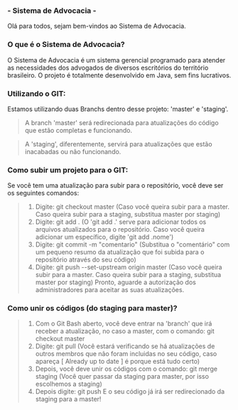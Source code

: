 ### - Sistema de Advocacia - 
            
Olá para todos, sejam bem-vindos ao Sistema de Advocacia.

### O que é o Sistema de Advocacia?
O Sistema de Advocacia é um sistema gerencial programado para atender as necessidades dos advogados de diversos escritórios do território brasileiro. O projeto é totalmente desenvolvido em Java, sem fins lucrativos.

### Utilizando o GIT: 

Estamos utilizando duas Branchs dentro desse projeto: 'master' e 'staging'.
> A branch 'master' será redirecionada para atualizações do código que estão completas e funcionando.

> A 'staging', diferentemente, servirá para atualizações que estão inacabadas ou não funcionando.

### Como subir um projeto para o GIT:
Se você tem uma atualização para subir para o repositório, você deve ser os seguintes comandos:

>1. Digite: git checkout master (Caso você queira subir para a master. Caso queira subir para a staging, substitua master por staging)
>2. Digite: git add . (O 'git add .' serve para adicionar todos os arquivos atualizados para o repositório. Caso você queira adicionar um específico, digite 'git add .nome')
>3. Digite: git commit -m "comentario" (Substitua o "comentário" com um pequeno resumo da atualização que foi subida para o repositório através do seu código)
>4. Digite: git push --set-upstream origin master (Caso você queira subir para a master. Caso queira subir para a staging, substitua master por staging)
>Pronto, aguarde a autorização dos administradores para aceitar as suas atualizações.

### Como unir os códigos (do staging para master)?

>1. Com o Git Bash aberto, você deve entrar na 'branch' que irá receber a atualização, no caso a master, com o comando: git checkout master
>2. Digite: git pull (Você estará verificando se há atualizações de outros membros que não foram incluidas no seu código, caso apareça [ Already up to date ] é porque está tudo certo)
>3. Depois, você deve unir os códigos com o comando: git merge staging     (Você quer passar da staging para master, por isso escolhemos a staging)
>4. Depois digite: git push
>E o seu código já irá ser redirecionado da staging para a master!
